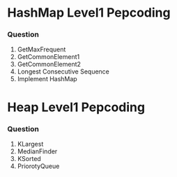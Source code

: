 # HashMap Level1 Pepcoding


### Question

1. GetMaxFrequent
2. GetCommonElement1
3. GetCommonElement2
4. Longest Consecutive Sequence
5. Implement HashMap

# Heap Level1 Pepcoding


### Question

1. KLargest
2. MedianFinder
3. KSorted
4. PriorotyQueue
